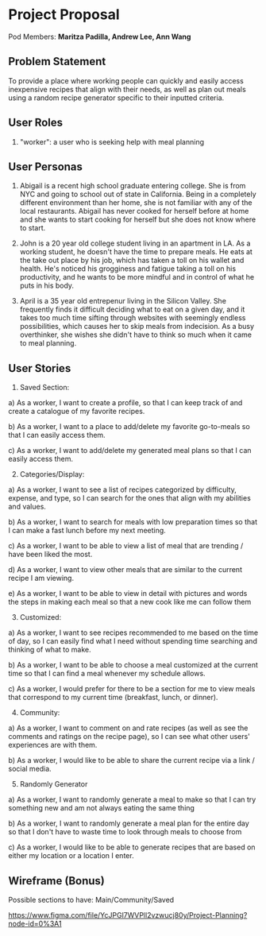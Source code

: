 # Project Proposal

Pod Members: **Maritza Padilla, Andrew Lee, Ann Wang**

## Problem Statement

To provide a place where working people can quickly and easily access inexpensive recipes that align with their needs, as well as plan out meals using a random recipe generator specific to their inputted criteria.

## User Roles

1. "worker": a user who is seeking help with meal planning

## User Personas

1. Abigail is a recent high school graduate entering college. She is from NYC and going to school out of state in California. Being in a completely different environment than her home, she is not familiar with any of the local restaurants. Abigail has never cooked for herself before at home and she wants to start cooking for herself but she does not know where to start. 

2. John is a 20 year old college student living in an apartment in LA. As a working student, he doesn't have the time to prepare meals. He eats at the take out place by his job, which has taken a toll on his wallet and health. He's noticed his grogginess and fatigue taking a toll on his productivity, and he wants to be more mindful and in control of what he puts in his body.

3. April is a 35 year old entrepenur living in the Silicon Valley. She frequently finds it difficult deciding what to eat on a given day, and it takes too much time sifting through websites with seemingly endless possibilities, which causes her to skip meals from indecision. As a busy overthinker, she wishes she didn't have to think so much when it came to meal planning.

## User Stories

1. Saved Section:

 a) As a worker, I want to create a profile, so that I can keep track of and create a catalogue of my favorite recipes.
 
 b) As a worker, I want to a place to add/delete my favorite go-to-meals so that I can easily access them.
 
 c) As a worker, I want to add/delete my generated meal plans so that I can easily access them.
 
 
2. Categories/Display:

 a) As a worker, I want to see a list of recipes categorized by difficulty, expense, and type, so I can search for the ones that align with my abilities and values.

 b) As a worker, I want to search for meals with low preparation times so that I can make a fast lunch before my next meeting.

 c) As a worker, I want to be able to view a list of meal that are trending / have been liked the most.
 
 d) As a worker, I want to view other meals that are similar to the current recipe I am viewing.
 
 e) As a worker, I want to be able to view in detail with pictures and words the steps in making each meal so that a new cook like me can follow them
 
 
3. Customized:

a) As a worker, I want to see recipes recommended to me based on the time of day, so I can easily find what I need without spending time searching and thinking of what to make.

b) As a worker, I want to be able to choose a meal customized at the current time so that I can find a meal whenever my schedule allows.

c) As a worker, I would prefer for there to be a section for me to view meals that correspond to my current time (breakfast, lunch, or dinner).


4. Community:

a) As a worker, I want to comment on and rate recipes (as well as see the comments and ratings on the recipe page), so I can see what other users' experiences are with them.

b) As a worker, I would like to be able to share the current recipe via a link / social media.


5. Randomly Generator

a) As a worker, I want to randomly generate a meal to make so that I can try something new and am not always eating the same thing

b) As a worker, I want to randomly generate a meal plan for the entire day so that I don't have to waste time to look through meals to choose from

c) As a worker, I would like to be able to generate recipes that are based on either my location or a location I enter.


## Wireframe (Bonus)

Possible sections to have: Main/Community/Saved

https://www.figma.com/file/YcJPGl7WVPll2vzwucj80y/Project-Planning?node-id=0%3A1
